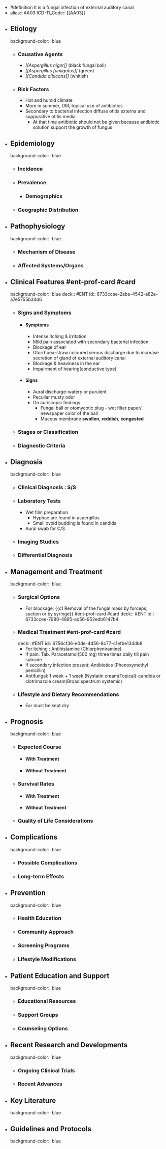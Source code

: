 - #definition It is a fungal infection of external auditory canal
- alias:: AA03
  ICD-11_Code:: [[AA03]]
- ## Etiology
  background-color:: blue
	- ### Causative Agents
		- _[[Aspergillus niger]]_ (black fungal ball)
		- _[[Aspergillus fumigatus]]_ (green)
		- _[[Candida albicans]]_ (whitish)
	- ### Risk Factors
		- Hot and humid climate
		- More in summer, DM, topical use of antibiotics
		- Secondary to bacterial infection diffuse otitis externa and suppurative otitis media
			- At that time antibiotic should not be given because antibiotic solution support the growth of fungus
- ## Epidemiology
  background-color:: blue
	- ### Incidence
	- ### Prevalence
		- ### Demographics
	- ### Geographic Distribution
- ## Pathophysiology
  background-color:: blue
	- ### Mechanism of Disease
	- ### Affected Systems/Organs
- ## Clinical Features #ent-prof-card #card
  background-color:: blue
  deck:: #ENT
  id:: 6733ccee-2abe-4542-a82e-a7e5755b34d6
	- ### Signs and Symptoms
		- #### Symptoms
			- Intense itching & irritation
			- Mild pain associated with secondary bacterial infection
			- Blockage of ear
			- Otorrhoea-straw coloured serous discharge due to increase secretion of gland of external auditory canal
			- Blockage & heaviness in the ear
			- Impairment of hearing(conductive type)
		- #### Signs
			- Aural discharge-watery or purulent
			- Peculiar musty odor
			- On auriscopic findings
				- Fungal ball or otomycotic plug - wet filter paper/ newspaper color of the ball
				- Mucous membrane **swollen**, **reddish**, **congested**
	- ### Stages or Classification
	- ### Diagnostic Criteria
- ## Diagnosis
  background-color:: blue
	- ### Clinical Diagnosis : S/S
	- ### Laboratory Tests
		- Wet film preparation
			- Hyphae are found in aspergillus
			- Small ovoid budding is found in candida
		- Aural swab for C/S
	- ### Imaging Studies
	- ### Differential Diagnosis
- ## Management and Treatment
  background-color:: blue
	- ### Surgical Options
		- For blockage: {{c1 Removal of the fungal mass by forceps, suction or by syringe}} #ent-prof-card #card
		  deck:: #ENT
		  id:: 6733ccee-7980-4895-ad56-952edb6147b4
	- ### Medical Treatment #ent-prof-card #card
	  deck:: #ENT
	  id:: 6756cf36-e0de-4456-8c77-c1efbe134db8
		- For itching : Antihistamine (Chlorpheniramine)
		- If pain: Tab. Paracetamol(500 mg) three times daily till pain subside
		- If secondary infection present: Antibiotics (Phenoxymethyl penicillin)
		- Antifungal: 1 week + 1 week (Nystatin cream(Topical)-candida or clotrimazole cream(Broad spectrum systemic)
	- ### Lifestyle and Dietary Recommendations
		- Ear must be kept dry
- ## Prognosis
  background-color:: blue
	- ### Expected Course
		- #### With Treatment
		- #### Without Treatment
	- ### Survival Rates
		- #### With Treatment
		- #### Without Treatment
	- ### Quality of Life Considerations
- ## Complications
  background-color:: blue
	- ### Possible Complications
	- ### Long-term Effects
- ## Prevention
  background-color:: blue
	- ### Health Education
	- ### Community Approach
	- ### Screening Programs
	- ### Lifestyle Modifications
- ## Patient Education and Support
  background-color:: blue
	- ### Educational Resources
	- ### Support Groups
	- ### Counseling Options
- ## Recent Research and Developments
  background-color:: blue
	- ### Ongoing Clinical Trials
	- ### Recent Advances
- ## Key Literature
  background-color:: blue
- ## Guidelines and Protocols
  background-color:: blue